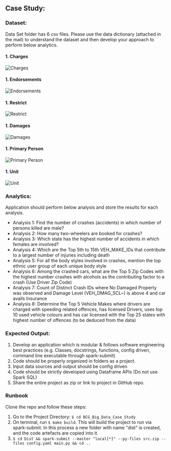 ## Case Study:
### Dataset:
Data Set folder has 6 csv files. Please use the data dictionary (attached in the mail) to understand the dataset and then develop your approach to perform below analytics.
#### 1. Charges
![Charges](Images/img.png)
#### 1. Endorsements
![Endorsements](Images/img_1.png)
#### 1. Restrict
![Restrict](Images/img_2.png)
#### 1. Damages
![Damages](Images/img_3.png)
#### 1. Primary Person
![Primary Person](Images/img_4.png)
#### 1. Unit
![Unit](Images/img_5.png)

### Analytics: 
Application should perform below analysis and store the results for each analysis.
* Analysis 1: Find the number of crashes (accidents) in which number of persons killed are male?
* Analysis 2: How many two-wheelers are booked for crashes? 
* Analysis 3: Which state has the highest number of accidents in which females are involved? 
* Analysis 4: Which are the Top 5th to 15th VEH_MAKE_IDs that contribute to a largest number of injuries including death
* Analysis 5: For all the body styles involved in crashes, mention the top ethnic user group of each unique body style  
* Analysis 6: Among the crashed cars, what are the Top 5 Zip Codes with the highest number crashes with alcohols as the contributing factor to a crash (Use Driver Zip Code)
* Analysis 7: Count of Distinct Crash IDs where No Damaged Property was observed and Damage Level (VEH_DMAG_SCL~) is above 4 and car avails Insurance
* Analysis 8: Determine the Top 5 Vehicle Makes where drivers are charged with speeding related offences, has licensed Drivers, uses top 10 used vehicle colours and has car licensed with the Top 25 states with highest number of offences (to be deduced from the data)

### Expected Output:
1. Develop an application which is modular & follows software engineering best practices (e.g. Classes, docstrings, functions, config driven, command line executable through spark-submit)
2. Code should be properly organized in folders as a project.
3. Input data sources and output should be config driven
4. Code should be strictly developed using Dataframe APIs (Do not use Spark SQL)
5. Share the entire project as zip or link to project in GitHub repo.

### Runbook
Clone the repo and follow these steps:
1. Go to the Project Directory: `$ cd BCG_Big_Data_Case_Study`
2. On terminal, run `$ make build`. This will build the project to run via spark-submit. In this process a new folder with 
   name "dist" is created, and the code artefacts are copied into it.
3. `$ cd Dist && spark-submit --master "local[*]" --py-files src.zip --files config.yaml main.py && cd ..`